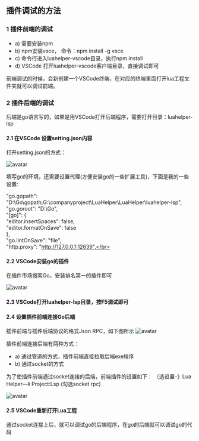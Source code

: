 ## 插件调试的方法
### 1 插件前端的调试
* a) 需要安装npm
* b) npm安装vsce， 命令：npm install -g vsce
* c) 命令行进入luahelper-vscode目录，执行npm install
* d) VSCode 打开luahelper-vscode客户端目录，直接调试即可

前端调试的时候，会新创建一个VSCode终端，在对应的终端里面打开lua工程文件夹就可以调试前端。

### 2 插件后端的调试
后端是go语言写的，如果是用VSCode打开后端程序，需要打开目录：luahelper-lsp

#### 2.1 在VSCode 设置setting.json内容
 打开setting.json的方式：
 
  ![avatar](https://https://raw.githubusercontent.com/yinfei8/LuaHelper/master/images/Proxys.gif)
  
 填写go的环境，还需要设置代理(方便安装go的一些扩展工具)，下面是我的一些设置:
 

   "go.gopath": "D:\\Go\\gopath;G:\\companyproject\\LuaHelper\\LuaHelper\\luahelper-lsp", </br>
   "go.goroot": "D:\\Go",</br>
   "[go]": {</br>
        "editor.insertSpaces": false,</br>
        "editor.formatOnSave": false</br>
    },</br>
   "go.lintOnSave": "file",</br>
   "http.proxy": "http://127.0.0.1:12639",</br>
   
#### 2.2 VSCode安装go的插件
 在插件市场搜索Go，安装排名第一的插件即可

 ![avatar](https://https://raw.githubusercontent.com/yinfei8/LuaHelper/master/images/go.png)
 
#### 2.3 VSCode打开luahelper-lsp目录，按F5调试即可

#### 2.4 设置插件前端连接Go后端
插件前端与插件后端协议的格式Json RPC，如下图所示
![avatar](https://raw.githubusercontent.com/yinfei8/LuaHelper/master/images/running.png)

插件前端连接后端有两种方式：
* a) 通过管道的方式，插件前端直接拉取后端exe程序
* b) 通过socket的方式

为了使插件前端通过socket连接的后端，前端插件的设置如下：
（选设置-》Lua Helper—》 Project:Lsp (勾选socket rpc)

 ![avatar](https://raw.githubusercontent.com/yinfei8/LuaHelper/master/images/socket.png)
 
 
 #### 2.5 VSCode重新打开Lua工程
 
通过socket连接上后，就可以调试go的后端程序，在go的后端就可以调试go的代码